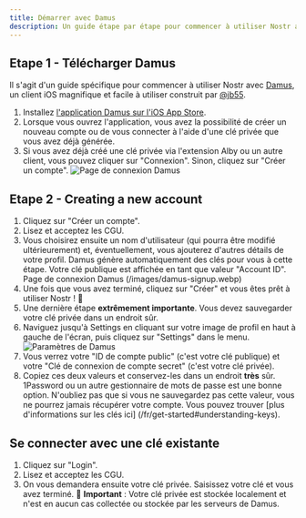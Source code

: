 ```yaml
---
title: Démarrer avec Damus
description: Un guide étape par étape pour commencer à utiliser Nostr avec le client Damus iOS.
---
```


## Etape 1 - Télécharger Damus

Il s'agit d'un guide spécifique pour commencer à utiliser Nostr avec [Damus](https://damus.io/), un client iOS magnifique et facile à utiliser construit par [@jb55](https://snort.social/p/npub1xtscya34g58tk0z605fvr788k263gsu6cy9x0mhnm87echrgufzsevkk5s).

1. Installez [l'application Damus sur l'iOS App Store](https://apps.apple.com/app/damus/id1628663131).
1. Lorsque vous ouvrez l'application, vous avez la possibilité de créer un nouveau compte ou de vous connecter à l'aide d'une clé privée que vous avez déjà générée.
1. Si vous avez déjà créé une clé privée via l'extension Alby ou un autre client, vous pouvez cliquer sur "Connexion". Sinon, cliquez sur "Créer un compte".
   ![Page de connexion Damus](/images/damus-login.webp)

## Etape 2 - Creating a new account

1. Cliquez sur "Créer un compte".
1. Lisez et acceptez les CGU.
1. Vous choisirez ensuite un nom d'utilisateur (qui pourra être modifié ultérieurement) et, éventuellement, vous ajouterez d'autres détails de votre profil. Damus génère automatiquement des clés pour vous à cette étape. Votre clé publique est affichée en tant que valeur "Account ID". Page de connexion Damus (/images/damus-signup.webp)
1. Une fois que vous avez terminé, cliquez sur "Créer" et vous êtes prêt à utiliser Nostr ! 🤙
1. Une dernière étape **extrêmement importante**. Vous devez sauvegarder votre clé privée dans un endroit sûr.
1. Naviguez jusqu'à Settings en cliquant sur votre image de profil en haut à gauche de l'écran, puis cliquez sur "Settings" dans le menu. ![Paramètres de Damus](/images/damus-settings.webp)
1. Vous verrez votre "ID de compte public" (c'est votre clé publique) et votre "Clé de connexion de compte secret" (c'est votre clé privée).
1. Copiez ces deux valeurs et conservez-les dans un endroit **très** sûr. 1Password ou un autre gestionnaire de mots de passe est une bonne option. N'oubliez pas que si vous ne sauvegardez pas cette valeur, vous ne pourrez jamais récupérer votre compte. Vous pouvez trouver [plus d'informations sur les clés ici] (/fr/get-started#understanding-keys).


## Se connecter avec une clé existante

1. Cliquez sur "Login".
1. Lisez et acceptez les CGU.
1. On vous demandera ensuite votre clé privée. Saisissez votre clé et vous avez terminé. 🤙 **Important** : Votre clé privée est stockée localement et n'est en aucun cas collectée ou stockée par les serveurs de Damus.
